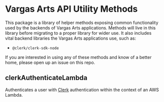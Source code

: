 # Vargas Arts API Utility Methods

This package is a library of helper methods exposing common functionality used by the backends of Vargas Arts applications. Methods will live in this library before migrating to a proper library for wider use. It also includes vital backend libraries the Vargas Arts applications use, such as:
- `@clerk/clerk-sdk-node`

If you are interested in using any of these methods and know of a better home, please open up an issue on this repo.

## clerkAuthenticateLambda

Authenticates a user with [Clerk](https://clerk.dev) authentication within the context of an AWS Lambda.
    